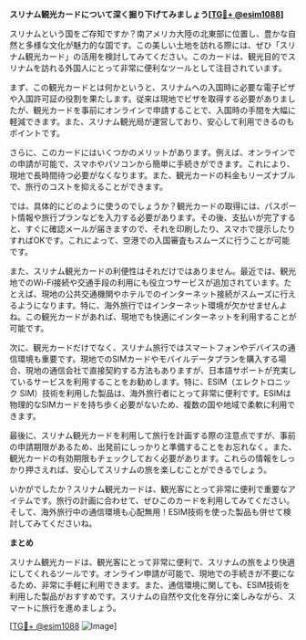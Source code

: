 **スリナム観光カードについて深く掘り下げてみましょう[[TG💪+ @esim1088](https://t.me/s/esim1088)]**

スリナムという国をご存知ですか？南アメリカ大陸の北東部に位置し、豊かな自然と多様な文化が魅力的な国です。この美しい土地を訪れる際には、ぜひ「スリナム観光カード」の活用を検討してみてください。このカードは、観光目的でスリナムを訪れる外国人にとって非常に便利なツールとして注目されています。

まず、この観光カードとは何かというと、スリナムへの入国時に必要な電子ビザや入国許可証の役割を果たします。従来は現地でビザを取得する必要がありましたが、観光カードを事前にオンラインで申請することで、入国時の手間を大幅に軽減できます。また、スリナム観光局が運営しており、安心して利用できるのもポイントです。

さらに、このカードにはいくつかのメリットがあります。例えば、オンラインでの申請が可能で、スマホやパソコンから簡単に手続きができます。これにより、現地で長時間待つ必要がなくなります。また、観光カードの料金もリーズナブルで、旅行のコストを抑えることができます。

では、具体的にどのように使うのでしょうか？観光カードの取得には、パスポート情報や旅行プランなどを入力する必要があります。その後、支払いが完了すると、すぐに確認メールが届きますので、それを印刷したり、スマホで提示したりすればOKです。これによって、空港での入国審査もスムーズに行うことが可能です。

また、スリナム観光カードの利便性はそれだけではありません。最近では、観光地でのWi-Fi接続や交通手段の利用にも役立つサービスが追加されています。たとえば、現地の公共交通機関やホテルでのインターネット接続がスムーズに行えるようになります。特に、海外旅行ではインターネット環境が欠かせませんよね。この観光カードがあれば、現地でも快適にインターネットを利用することが可能です。

次に、観光カードだけでなく、スリナム旅行ではスマートフォンやデバイスの通信環境も重要です。現地でのSIMカードやモバイルデータプランを購入する場合、現地の通信会社で直接契約する方法もありますが、日本語サポートが充実しているサービスを利用することをお勧めします。特に、ESIM（エレクトロニック SIM）技術を利用した製品は、海外旅行者にとって非常に便利です。ESIMは物理的なSIMカードを持ち歩く必要がないため、複数の国や地域で柔軟に利用できます。

最後に、スリナム観光カードを利用して旅行を計画する際の注意点ですが、事前の申請期限があるため、出発前にしっかりと準備することをお忘れなく。また、観光カードの有効期限もチェックしておく必要があります。これらの情報をしっかり押さえれば、安心してスリナムの旅を楽しむことができるでしょう。

いかがでしたか？スリナム観光カードは、観光客にとって非常に便利で重要なアイテムです。旅行の計画に合わせて、ぜひこのカードを利用してみてください。そして、海外旅行中の通信環境も心配無用！ESIM技術を使った製品も併せて検討してみてくださいね。

**まとめ**

スリナム観光カードは、観光客にとって非常に便利で、スリナムの旅をより快適にしてくれるツールです。オンライン申請が可能で、現地での手続きが不要になるため、非常に手軽に利用できます。また、通信環境に関しても、ESIM技術を利用した製品がおすすめです。スリナムの自然や文化を存分に楽しみながら、スマートに旅行を進めましょう。

[[TG💪+ @esim1088](https://t.me/s/esim1088) ![Image](https://i.postimg.cc/Y0z9fWf4/image.png)]